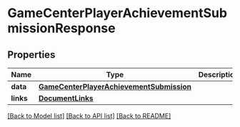 # GameCenterPlayerAchievementSubmissionResponse

## Properties
Name | Type | Description | Notes
------------ | ------------- | ------------- | -------------
**data** | [**GameCenterPlayerAchievementSubmission**](GameCenterPlayerAchievementSubmission.md) |  | 
**links** | [**DocumentLinks**](DocumentLinks.md) |  | 

[[Back to Model list]](../README.md#documentation-for-models) [[Back to API list]](../README.md#documentation-for-api-endpoints) [[Back to README]](../README.md)


